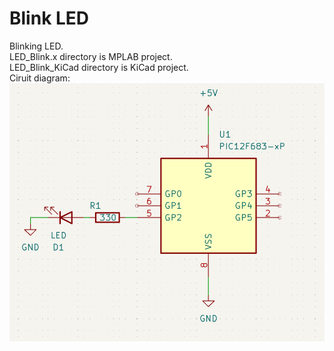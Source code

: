 # Blink LED
Blinking LED.  
LED_Blink.x directory is MPLAB project.  
LED_Blink_KiCad directory is KiCad project.  
Ciruit diagram:  
![CircuitDiagram](CircuitDiagram.png)
